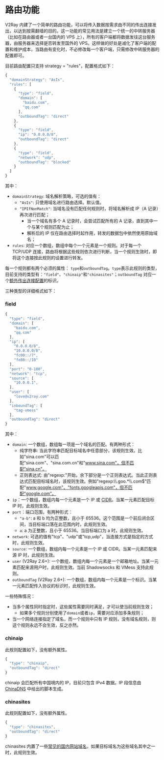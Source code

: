 # 路由功能

V2Ray 内建了一个简单的路由功能，可以将传入数据按需求由不同的传出连接发出，以达到按需翻墙的目的。这一功能的常见用法是建立一个统一的中转服务器（比如在路由器或者一台国内的 VPS 上），所有的客户端都将数据发往这台服务器，由服务器来选择是否转发至国外的 VPS。这样做的好处是减化了客户端的配置和维护成本，当路由有变化时，不必修改每一个客户端，只需修改中转服务器的配置即可。

目前路由配置只支持 strategy = "rules"，配置格式如下：

```javascript
{
  "domainStrategy": "AsIs",
  "rules": [
    {
      "type": "field",
      "domain": [
        "baidu.com",
        "qq.com"
      ],
      "outboundTag": "direct"
    },
    {
      "type": "field",
      "ip": "0.0.0.0/8",
      "outboundTag": "direct"
    },
    {
      "type": "field",
      "network": "udp",
      "outboundTag": "blocked"
    }
  ]
}
```

其中：
* `domainStrategy`: 域名解析策略，可选的值有：
  * `"AsIs"`: 只使用域名进行路由选择。默认值。
  * `"IPIfNonMatch"`: 当域名没有匹配任何规则时，将域名解析成 IP（A 记录）再次进行匹配；
    * 当一个域名有多个 A 记录时，会尝试匹配所有的 A 记录，直到其中一个与某个规则匹配为止；
    * 解析后的 IP 仅在路由选择时起作用，转发的数据包中依然使用原始域名；
* `rules`: 对应一个数组，数组中每个一个元素是一个规则。对于每一个 TCP/UDP 连接，路由将根据这些规则依次进行判断，当一个规则生效时，即将这个连接按此规则的设置进行转发。

每一个规则都有两个必须的属性： `type`和`outboundTag`。`type`表示此规则的类型，目前支持的类型有：`"field"`、`"chinaip"`和`"chinasites"`；`outboundTag` 对应一个[额外传出连接配置](02_protocols.md)的标识。

三种类型的详细格式如下：

### field
```javascript
{
  "type": "field",
  "domain": [
    "baidu.com",
    "qq.com"
  ],
  "ip": [
    "0.0.0.0/8",
    "10.0.0.0/8",
    "fc00::/7",
    "fe80::/10"
  ],
  "port": "0-100",
  "network": "tcp",
  "source": [
    "10.0.0.1",
  ],
  "user": [
    "love@v2ray.com"
  ],
  "inboundTag": [
    "tag-vmess"
  ],
  "outboundTag": "direct"
}
```
其中：
* `domain`: 一个数组，数组每一项是一个域名的匹配。有两种形式：
  * 纯字符串: 当此字符串匹配目标域名中任意部分，该规则生效。比如"sina.com"可以匹配"sina.com"、"sina.com.cn"和"www.sina.com"，但不匹配"sina.cn"。
  * 正则表达式: 由"regexp:"开始，余下部分是一个正则表达式。当此正则表达式匹配目标域名时，该规则生效。例如"regexp:\\\\.goo.*\\\\.com$"匹配"www.google.com"、"fonts.googleapis.com"，但不匹配"google.com"。
* `ip`：一个数组，数组内每一个元素是一个 IP 或 [CIDR](https://en.wikipedia.org/wiki/Classless_Inter-Domain_Routing)。当某一元素匹配目标 IP 时，此规则生效。
* `port`：端口范围，有两种形式：
  * `"a-b"`: a 和 b 均为正整数，且小于 65536。这个范围是一个前后闭合区间，当目标端口落在此范围内时，此规则生效。
  * `a`: a 为正整数，且小于 65536。当目标端口为 a 时，此规则生效。
* `network`: 可选的值有"tcp"、"udp"或"tcp,udp"，当连接方式是指定的方式时，此规则生效。
* `source`: 一个数组，数组内每一个元素是一个 IP 或 CIDR。当某一元素匹配来源 IP 时，此规则生效。
* `user` (V2Ray 2.6+): 一个数组，数组内每一个元素是一个邮箱地址。当某一元素匹配来源用户时，此规则生效。当前 Shadowsocks 和 VMess 支持此规则。
* `outboundTag` (V2Ray 2.6+): 一个数组，数组内每一个元素是一个标识。当某一元素匹配传入协议的标识时，此规则生效。

一些特殊情况：
* 当多个属性同时指定时，这些属性需要同时满足，才可以使当前规则生效；
  * 如果多个规则分别使用了`domain`或者`ip`，需要对应添加多条规则；
* 当一个网络连接指定了域名，而一个规则中只有 IP 规则，没有域名规则，则这个规则永远不会生效，反之亦然。


### chinaip
此规则配置如下，没有额外属性。
```javascript
{
  "type": "chinaip",
  "outboundTag": "direct"
}
```

chinaip 会匹配所有中国境内的 IP，目前只包含 IPv4 数据。IP 段信息由 [ChinaDNS](https://github.com/shadowsocks/ChinaDNS) 中给出的脚本生成。

### chinasites
此规则配置如下，没有额外属性。
```javascript
{
  "type": "chinasites",
  "outboundTag": "direct"
}
```

chinasites 内置了一些[常见的国内网站域名](https://github.com/v2ray/v2ray-core/blob/master/app/router/rules/chinasites.go)，如果目标域名为这些域名其中之一时，此规则生效。
